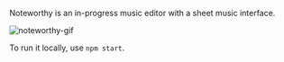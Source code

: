 Noteworthy is an in-progress music editor with a sheet music interface.

![noteworthy-gif](https://user-images.githubusercontent.com/120403/55741338-065e0880-59fb-11e9-86c3-9ed73c1d000a.gif)


To run it locally, use `npm start`.
